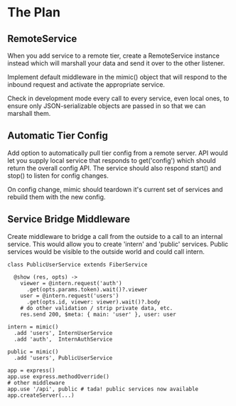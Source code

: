 # The Plan

## RemoteService

When you add service to a remote tier, create a RemoteService instance instead
which will marshall your data and send it over to the other listener.

Implement default middleware in the mimic() object that will respond to the 
inbound request and activate the appropriate service.

Check in development mode every call to every service, even local ones, to
ensure only JSON-serializable objects are passed in so that we can marshall
them.

## Automatic Tier Config

Add option to automatically pull tier config from a remote server. API would
let you supply local service that responds to get('config') which should
return the overall config API. The service should also respond start() and 
stop() to listen for config changes.

On config change, mimic should teardown it's current set of services and 
rebuild them with the new config.

## Service Bridge Middleware

Create middleware to bridge a call from the outside to a call to an internal
service. This would allow you to create 'intern' and 'public' services. Public
services would be visible to the outside world and could call intern.

    class PublicUserService extends FiberService
    
      @show (res, opts) ->
        viewer = @intern.request('auth')
          .get(opts.params.token).wait()?.viewer
        user = @intern.request('users')
          .get(opts.id, viewer: viewer).wait()?.body
        # do other validation / strip private data, etc.
        res.send 200, $meta: { main: 'user' }, user: user

    intern = mimic()
      .add 'users', InternUserService
      .add 'auth',  InternAuthService
      
    public = mimic()
      .add 'users', PublicUserService
      
    app = express()
    app.use express.methodOverride()
    # other middleware
    app.use '/api', public # tada! public services now available
    app.createServer(...)
    
 